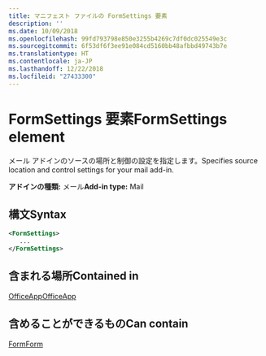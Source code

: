 ```yaml
---
title: マニフェスト ファイルの FormSettings 要素
description: ''
ms.date: 10/09/2018
ms.openlocfilehash: 99fd793798e850e3255b4269c7df0dc025549e3c
ms.sourcegitcommit: 6f53df6f3ee91e084cd5160bb48afbbd49743b7e
ms.translationtype: HT
ms.contentlocale: ja-JP
ms.lasthandoff: 12/22/2018
ms.locfileid: "27433300"
---
```

# <a name="formsettings-element"></a><span data-ttu-id="57e68-102">FormSettings 要素</span><span class="sxs-lookup"><span data-stu-id="57e68-102">FormSettings element</span></span>

<span data-ttu-id="57e68-103">メール アドインのソースの場所と制御の設定を指定します。</span><span class="sxs-lookup"><span data-stu-id="57e68-103">Specifies source location and control settings for your mail add-in.</span></span>

<span data-ttu-id="57e68-104">**アドインの種類:** メール</span><span class="sxs-lookup"><span data-stu-id="57e68-104">**Add-in type:** Mail</span></span>

## <a name="syntax"></a><span data-ttu-id="57e68-105">構文</span><span class="sxs-lookup"><span data-stu-id="57e68-105">Syntax</span></span>

```XML
<FormSettings>
   ...
</FormSettings>
```

## <a name="contained-in"></a><span data-ttu-id="57e68-106">含まれる場所</span><span class="sxs-lookup"><span data-stu-id="57e68-106">Contained in</span></span>

[<span data-ttu-id="57e68-107">OfficeApp</span><span class="sxs-lookup"><span data-stu-id="57e68-107">OfficeApp</span></span>](officeapp.md)

## <a name="can-contain"></a><span data-ttu-id="57e68-108">含めることができるもの</span><span class="sxs-lookup"><span data-stu-id="57e68-108">Can contain</span></span>

[<span data-ttu-id="57e68-109">Form</span><span class="sxs-lookup"><span data-stu-id="57e68-109">Form</span></span>](form.md)

